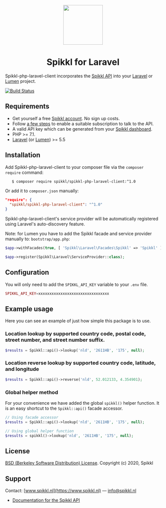 <p align="center">
    <img src="https://spikkl.nl/images/hub/github/laravel.png" width="128" height="128" />
</p>
<h1 align="center">Spikkl for Laravel</h1>

Spikkl-php-laravel-client incorporates the [Spikkl API](https://www.spikkl.nl/documentation) into your [Laravel](https://www.laravel.com) or [Lumen](https://lumen.laravel.com) project.

[![Build Status](https://travis-ci.org/spikkl/spikkl-php-laravel-client.png)](https://travis-ci.org/spikkl/spikkl-php-laravel-client)

## Requirements ##

+ Get yourself a free [Spikkl account](https://www.spikkl.nl/signup). No sign up costs.
+ Follow [a few steps](https://www.spikkl.nl/billing) to enable a suitable subscription to talk to the API.
+ A valid API key which can be generated from your [Spikkl dashboard](https://www.spikkl.nl/credentials).
+ PHP >= 7.1.
+ [Laravel](https://www.laravel.com) (or [Lumen](https://lumen.laravel.com)) >= 5.5

## Installation ##
Add Spikkl-php-laravel-client to your composer file via the `composer require` command:

```bash
   $ composer require spikkl/spikkl-php-laravel-client:^1.0
``` 

Or add it to `composer.json` manually:

```json
"require": {
  "spikkl/spikkl-php-laravel-client": "^1.0"
}
```

Spikkl-php-laravel-client's service provider will be automatically registered using Laravel's auto-discovery feature.

Note: for Lumen you have to add the Spikkl facade and service provider manually to: `bootstrap/app.php`:

```php
$app->withFacades(true, [ 'Spikkl\Laravel\Facades\Spikkl' => 'Spikkl' ]);

$app->register(Spikkl\Laravel\ServiceProvider::class);
```

## Configuration ##
You will only need to  add the `SPIKKL_API_KEY` variable to your `.env` file.

```php
SPIKKL_API_KEY=xxxxxxxxxxxxxxxxxxxxxxxxxxxxxxxx
```

## Example usage
Here you can see an example of just how simple this package is to use.

### Location lookup by supported country code, postal code, street number, and street number suffix.

```php
$results = Spikkl::api()->lookup('nld', '2611HB', '175', null);
```

### Location reverse lookup by supported country code, latitude, and longitude

```php
$results = Spikkl::api()->reverse('nld', 52.012133, 4.354901);
```

### Global helper method
For your convenience we have added the global `spikkl()` helper  function. It is an easy shortcut to the `Spikkl::api()` facade accessor.

```php
// Using facade accessor
$results = Spikkl::api()->lookup('nld', '2611HB', '175', null);

// Using global helper function
$results = spikkl()->lookup('nld', '2611HB', '175', null);
```

## License

[BSD (Berkeley Software Distribution) License](http://www.opensource.org/licenses/bsd-license.php). Copyright (c) 2020, Spikkl

## Support

Contact: [www.spikkl.nl](https://www.spikkl.nl) — info@spikkl.nl

* [Documentation for the Spikkl API](https://www.spikkl.nl/documentation/)